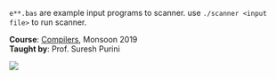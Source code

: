 `e**.bas` are example input programs to scanner.
use `./scanner <input file>` to run scanner.

**Course**: [Compilers], Monsoon 2019<br>
**Taught by**: Prof. Suresh Purini

![](https://ga-beacon.deno.dev/G-G1E8HNDZYY:v51jklKGTLmC3LAZ4rJbIQ/github.com/moocf/basic-scanner.compiler)

[Compilers]: https://github.com/iiithf/compilers
